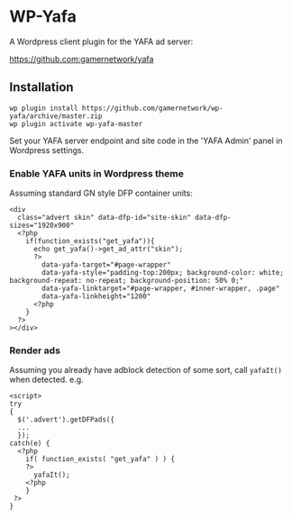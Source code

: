 # WP-Yafa

A Wordpress client plugin for the YAFA ad server:

https://github.com:gamernetwork/yafa

## Installation

```
wp plugin install https://github.com/gamernetwork/wp-yafa/archive/master.zip
wp plugin activate wp-yafa-master
```

Set your YAFA server endpoint and site code in the 'YAFA Admin' panel in Wordpress settings.

### Enable YAFA units in Wordpress theme

Assuming standard GN style DFP container units:

```
<div
  class="advert skin" data-dfp-id="site-skin" data-dfp-sizes="1920x900"
  <?php
    if(function_exists("get_yafa")){
      echo get_yafa()->get_ad_attr("skin");
      ?> 
        data-yafa-target="#page-wrapper"
        data-yafa-style="padding-top:200px; background-color: white; background-repeat: no-repeat; background-position: 50% 0;"
        data-yafa-linktarget="#page-wrapper, #inner-wrapper, .page"
        data-yafa-linkheight="1200"
      <?php
    }
  ?>
></div>
```

### Render ads

Assuming you already have adblock detection of some sort, call `yafaIt()` when detected. e.g.

```
<script>
try
{
  $('.advert').getDFPads({
  ...
  });
catch(e) {
  <?php
    if( function_exists( "get_yafa" ) ) {
    ?>
      yafaIt();
    <?php
    }
 ?>
}
```

